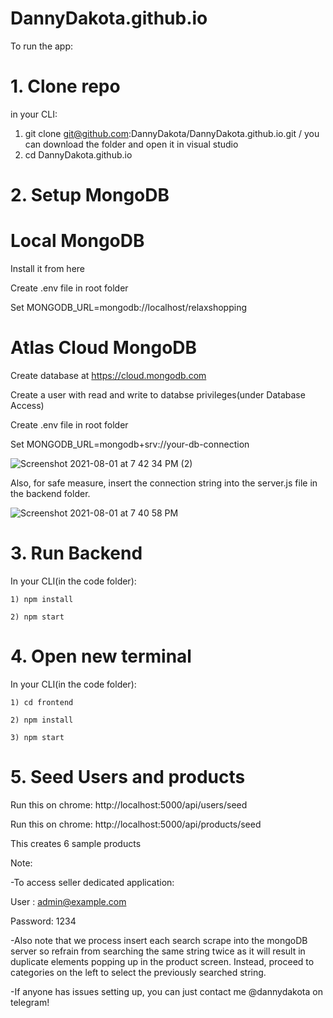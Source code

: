 # DannyDakota.github.io

To run the app:
# 1. Clone repo
in your CLI:
  1) git clone git@github.com:DannyDakota/DannyDakota.github.io.git / you can download the folder and open it in visual studio
  2) cd DannyDakota.github.io
# 2. Setup MongoDB
  #  Local MongoDB
Install it from here

Create .env file in root folder

Set MONGODB_URL=mongodb://localhost/relaxshopping

# Atlas Cloud MongoDB

Create database at https://cloud.mongodb.com

Create a user with read and write to databse privileges(under Database Access)

Create .env file in root folder

Set MONGODB_URL=mongodb+srv://your-db-connection

![Screenshot 2021-08-01 at 7 42 34 PM (2)](https://user-images.githubusercontent.com/51451719/127769565-41d229b7-2166-415f-a28d-4e46919f777f.png)

Also, for safe measure, insert the connection string into the server.js file in the backend folder.

![Screenshot 2021-08-01 at 7 40 58 PM](https://user-images.githubusercontent.com/51451719/127769529-33e9fe85-ad89-4bc0-aea6-f7ac499673a8.png)

# 3. Run Backend

In your CLI(in the code folder):

    1) npm install
    
    2) npm start
    
    
# 4. Open new terminal

In your CLI(in the code folder):

    1) cd frontend
    
    2) npm install
    
    3) npm start
    
# 5. Seed Users and products

Run this on chrome: http://localhost:5000/api/users/seed

Run this on chrome: http://localhost:5000/api/products/seed

This creates 6 sample products


Note: 


-To access seller dedicated application:

User : admin@example.com

Password: 1234


-Also note that we process insert each search scrape into the mongoDB server so refrain from searching the same string twice as it will result in duplicate elements popping up in the product screen. Instead, proceed to categories on the left to select the previously searched string.

-If anyone has issues setting up, you can just contact me @dannydakota on telegram!
